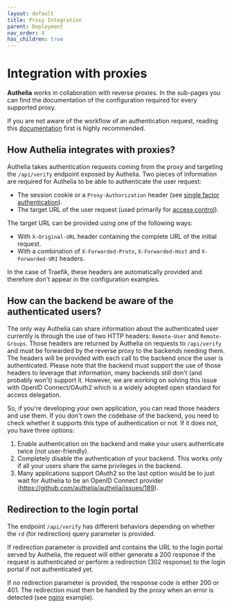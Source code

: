 ```yaml
---
layout: default
title: Proxy Integration
parent: Deployment
nav_order: 4
has_children: true
---
```


# Integration with proxies

**Authelia** works in collaboration with reverse proxies. In the sub-pages you
can find the documentation of the configuration required for every supported
proxy.

If you are not aware of the workflow of an authentication request, reading this
[documentation](../../home/architecture.md) first is highly recommended.


## How Authelia integrates with proxies?

Authelia takes authentication requests coming from the proxy and targeting the 
`/api/verify` endpoint exposed by Authelia. Two pieces of information are required for
Authelia to be able to authenticate the user request:

* The session cookie or a `Proxy-Authorization` header (see [single factor authentication](../../features/single-factor.md)).
* The target URL of the user request (used primarily for [access control](../../features/access-control.md)).

The target URL can be provided using one of the following ways:

* With `X-Original-URL` header containing the complete URL of the initial request.
* With a combination of `X-Forwarded-Proto`, `X-Forwarded-Host` and `X-Forwarded-URI` headers.

In the case of Traefik, these headers are automatically provided and therefore don't
appear in the configuration examples.

## How can the backend be aware of the authenticated users?

The only way Authelia can share information about the authenticated user currently is through the use of two HTTP headers:
`Remote-User` and `Remote-Groups`.
Those headers are returned by Authelia on requests to `/api/verify` and must be forwarded by the reverse proxy to the backends
needing them. The headers will be provided with each call to the backend once the user is authenticated.
Please note that the backend must support the use of those headers to leverage that information, many
backends still don't (and probably won't) support it. However, we are working on solving this issue with OpenID Connect/OAuth2
which is a widely adopted open standard for access delegation.

So, if you're developing your own application, you can read those headers and use them. If you don't own the codebase of the
backend, you need to check whether it supports this type of authentication or not. If it does not, you have three options:

1. Enable authentication on the backend and make your users authenticate twice (not user-friendly).
2. Completely disable the authentication of your backend. This works only if all your users share the same privileges in the backend.
3. Many applications support OAuth2 so the last option would be to just wait for Authelia to be an OpenID Connect provider (https://github.com/authelia/authelia/issues/189).

## Redirection to the login portal

The endpoint `/api/verify` has different behaviors depending on whether
the `rd` (for redirection) query parameter is provided.

If redirection parameter is provided and contains the URL to the login portal
served by Authelia, the request will either generate a 200 response
if the request is authenticated or perform a redirection (302 response) to the
login portal if not authenticated yet.

If no redirection parameter is provided, the response code is either 200 or 401. The
redirection must then be handled by the proxy when an error is detected
(see [nginx](./nginx.md) example).
